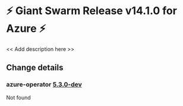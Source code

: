 # :zap: Giant Swarm Release v14.1.0 for Azure :zap:

<< Add description here >>

## Change details


### azure-operator [5.3.0-dev](https://github.com/giantswarm/azure-operator/releases/tag/v5.3.0-dev)

Not found



